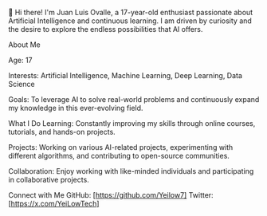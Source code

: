 👋 Hi there! I'm Juan Luis Ovalle, a 17-year-old enthusiast passionate about Artificial Intelligence and continuous learning. I am driven by curiosity and the desire to explore the endless possibilities that AI offers.

About Me

Age: 17

Interests: Artificial Intelligence, Machine Learning, Deep Learning, Data Science

Goals: To leverage AI to solve real-world problems and continuously expand my knowledge in this ever-evolving field.

What I Do
Learning: Constantly improving my skills through online courses, tutorials, and hands-on projects.

Projects: Working on various AI-related projects, experimenting with different algorithms, and contributing to open-source communities.

Collaboration: Enjoy working with like-minded individuals and participating in collaborative projects.

Connect with Me
GitHub: [https://github.com/Yeilow7]
Twitter: [https://x.com/YeiLowTech]
